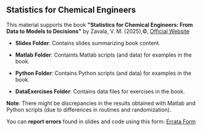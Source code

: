 ## Statistics for Chemical Engineers

This material supports the book **"Statistics for Chemical Engineers: From Data to Models to Decisions"** by Zavala, V. M. (2025),©, [Official Website](https://www.cambridge.org/highereducation/books/statistics-for-chemical-engineers/A8DB49C10B02BADA637D13FC02CD62A7#overview)

- **Slides Folder**: Contains slides summarizing book content.
  
- **Matlab Folder**: Containts Matlab scripts (and data) for examples in the book.

- **Python Folder**: Contains Python scripts (and data) for examples in the book.

- **DataExercises Folder**: Contains data files for exercises in the book.

**Note**: There might be discrepancies in the results obtained with Matlab and Python scripts (due to differences in routines and randomization).

You can **report errors** found in slides and code using this form: [Errata Form](https://forms.gle/rvZoe4FvtrEtnr1G8)
